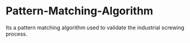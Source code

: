 # Pattern-Matching-Algorithm
Its a pattern matching algorithm used to validate the industrial screwing process.

